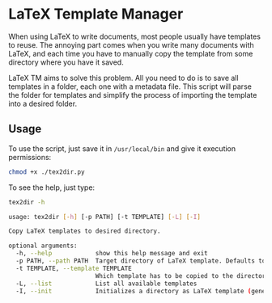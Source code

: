 # LaTeX Template Manager

When using LaTeX to write documents, most people usually have templates to reuse. The annoying part comes when you write many documents with LaTeX, and each time you have to manually copy the template from some directory where you have it saved.

LaTeX TM aims to solve this problem. All you need to do is to save all templates in a folder, each one with a metadata file. This script will parse the folder for templates and simplify the process of importing the template into a desired folder.

## Usage

To use the script, just save it in `/usr/local/bin` and give it execution permissions:

```bash
chmod +x ./tex2dir.py
```

To see the help, just type:

```bash
tex2dir -h

usage: tex2dir [-h] [-p PATH] [-t TEMPLATE] [-L] [-I]

Copy LaTeX templates to desired directory.

optional arguments:
  -h, --help            show this help message and exit
  -p PATH, --path PATH  Target directory of LaTeX template. Defaults to current working directory.
  -t TEMPLATE, --template TEMPLATE
                        Which template has to be copied to the directory.
  -L, --list            List all available templates
  -I, --init            Initializes a directory as LaTeX template (generates JSON data file that you will have to fill).
```
